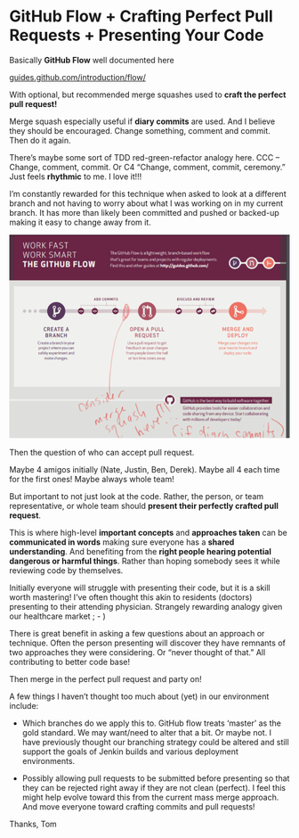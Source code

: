 # GitHub Flow + Crafting Perfect Pull Requests + Presenting Your Code
 
Basically **GitHub Flow** well documented here
 
[guides.github.com/introduction/flow/](https://guides.github.com/introduction/flow/])
 
With optional, but recommended merge squashes used to **craft the perfect pull request!**
 
Merge squash especially useful if **diary commits** are used. And I believe they should be encouraged. Change something, comment and commit. Then do it again. 
 
There’s maybe some sort of TDD red-green-refactor analogy here. CCC – Change, comment, commit. Or C4 “Change, comment, commit, ceremony.” Just feels **rhythmic** to me. I love it!!!
 
I’m constantly rewarded for this technique when asked to look at a different branch and not having to worry about what I was working on in my current branch. It has more than likely been committed and pushed or backed-up making it easy to change away from it.
 
![Annotated GitHub Flow Picture](./github-flow-with-squash-me.png)
 
Then the question of who can accept pull request. 
 
Maybe 4 amigos initially (Nate, Justin, Ben, Derek). Maybe all 4 each time for the first ones! Maybe always whole team!
 
But important to not just look at the code. Rather, the person, or team representative, or whole team should **present their perfectly crafted pull request**.
 
This is where high-level **important concepts** and **approaches taken** can be **communicated in words** making sure everyone has a **shared understanding**. And benefiting from the **right people hearing potential dangerous or harmful things**. Rather than hoping somebody sees it while reviewing code by themselves.
 
Initially everyone will struggle with presenting their code, but it is a skill worth mastering! I’ve often thought this akin to residents (doctors) presenting to their attending physician. Strangely rewarding analogy given our healthcare market ; - )
 
There is great benefit in asking a few questions about an approach or technique. Often the person presenting will discover they have remnants of two approaches they were considering. Or “never thought of that.” All contributing to better code base!
 
Then merge in the perfect pull request and party on!
 
A few things I haven’t thought too much about (yet) in our environment include:
 
* Which branches do we apply this to. GitHub flow treats ‘master’ as the gold standard. We may want/need to alter that a bit. Or maybe not. I have previously thought our branching strategy could be altered and still support the goals of Jenkin builds and various deployment environments.
 
* Possibly allowing pull requests to be submitted before presenting so that they can be rejected right away if they are not clean (perfect). I feel this might help evolve toward this from the current mass merge approach. And move everyone toward crafting commits and pull requests!
 
Thanks,
Tom
